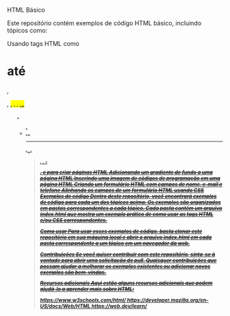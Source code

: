 HTML Básico

Este repositório contém exemplos de código HTML básico, incluindo tópicos como:

Usando tags HTML como <h1> até <h6>, <p>, <mark>, <small>, <i>, <u>, <strong>, <ol>, <ul>, <li>, <a>, <hr>, <sub>, <sup>, <blockquote>, <font>, <del>, <p>, e <abbr> para criar páginas HTML
Adicionando um gradiente de fundo a uma página HTML
Inserindo uma imagem de códigos de programação em uma página HTML
Criando um formulário HTML com campos de nome, e-mail e telefone
Alinhando os campos de um formulário HTML usando CSS
Exemplos de código
Dentro deste repositório, você encontrará exemplos de código para cada um dos tópicos acima. Os exemplos são organizados em pastas correspondentes a cada tópico. Cada pasta contém um arquivo index.html que mostra um exemplo prático de como usar as tags HTML e/ou CSS correspondentes.

Como usar
Para usar esses exemplos de código, basta clonar este repositório em sua máquina local e abrir o arquivo index.html em cada pasta correspondente a um tópico em um navegador da web.

Contribuições
Se você quiser contribuir com este repositório, sinta-se à vontade para abrir uma solicitação de pull. Quaisquer contribuições que possam ajudar a melhorar os exemplos existentes ou adicionar novos exemplos são bem-vindas.

Recursos adicionais
Aqui estão alguns recursos adicionais que podem ajudá-lo a aprender mais sobre HTML:

https://www.w3schools.com/html/
https://developer.mozilla.org/en-US/docs/Web/HTML
https://web.dev/learn/

